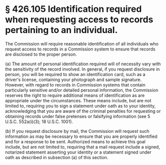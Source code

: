 # § 426.105   Identification required when requesting access to records pertaining to an individual.

The Commission will require reasonable identification of all individuals who request access to records in a Commission system to ensure that records are disclosed to the proper person.


(a) The amount of personal identification required will of necessity vary with the sensitivity of the record involved. In general, if you request disclosure in person, you will be required to show an identification card, such as a driver's license, containing your photograph and sample signature. However, with regard to records in Commission systems that contain particularly sensitive and/or detailed personal information, the Commission reserves the right to require additional means of identification as are appropriate under the circumstances. These means include, but are not limited to, requiring you to sign a statement under oath as to your identity, acknowledging that you are aware of the criminal penalties for requesting or obtaining records under false pretenses or falsifying information (see 5 U.S.C. 552a(i)(3); 18 U.S.C. 1001).


(b) If you request disclosure by mail, the Commission will request such information as may be necessary to ensure that you are properly identified and for a response to be sent. Authorized means to achieve this goal include, but are not limited to, requiring that a mail request include a signed, notarized statement asserting your identity or a statement signed under oath as described in subsection (a) of this section.




